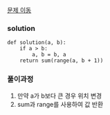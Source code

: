 [문제 이동](https://programmers.co.kr/learn/courses/30/lessons/12912?language=python3)
### solution
```python3
def solution(a, b):
    if a > b:
        a, b = b, a
    return sum(range(a, b + 1))
```

### 풀이과정 
1. 만약 a가 b보다 큰 경우 위치 변경
2. sum과 range를 사용하여 값 반환
